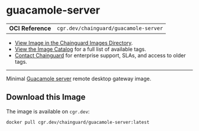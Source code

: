 <!--monopod:start-->
# guacamole-server
| | |
| - | - |
| **OCI Reference** | `cgr.dev/chainguard/guacamole-server` |


* [View Image in the Chainguard Images Directory](https://images.chainguard.dev/directory/image/guacamole-server/overview).
* [View the Image Catalog](https://console.chainguard.dev/images/catalog) for a full list of available tags.
* [Contact Chainguard](https://www.chainguard.dev/chainguard-images) for enterprise support, SLAs, and access to older tags.

---
<!--monopod:end-->

<!--overview:start-->
Minimal [Guacamole server](https://guacamole.apache.org/) remote desktop gateway image.
<!--overview:end-->

<!--getting:start-->
## Download this Image
The image is available on `cgr.dev`:

```
docker pull cgr.dev/chainguard/guacamole-server:latest
```
<!--getting:end-->

<!--body:start-->
<!--body:end-->
